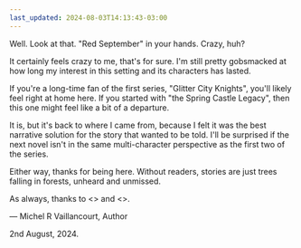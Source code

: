 ```yaml
---
last_updated: 2024-08-03T14:13:43-03:00
---
```


Well. Look at that. "Red September" in your hands. Crazy, huh?

It certainly feels crazy to me, that's for sure. I'm still pretty gobsmacked at how long my interest in this setting and its characters has lasted.

If you're a long-time fan of the first series, "Glitter City Knights", you'll likely feel right at home here. If you started with "the Spring Castle Legacy", then this one might feel like a bit of a departure.

It is, but it's back to where I came from, because I felt it was the best narrative solution for the story that wanted to be told. I'll be surprised if the next novel isn't in the same multi-character perspective as the first two of the series.

Either way, thanks for being here. Without readers, stories are just trees falling in forests, unheard and unmissed.

As always, thanks to <<sweetheart>> and <<muses>>.

— Michel R Vaillancourt, Author

2nd August, 2024.
